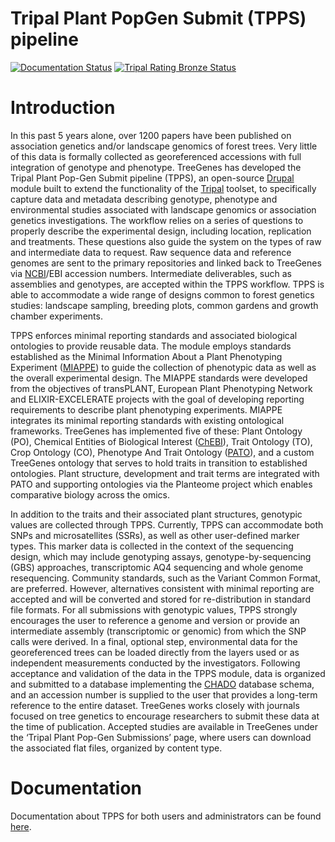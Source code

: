# Tripal Plant PopGen Submit (TPPS) pipeline
[![Documentation Status](https://readthedocs.org/projects/tpps/badge/?version=latest)](https://tpps.readthedocs.io/en/latest/?badge=latest)
[![Tripal Rating Bronze Status](https://tripal.readthedocs.io/en/7.x-3.x/_images/Tripal-Bronze.png)](https://tripal.readthedocs.io/en/7.x-3.x/extensions/module_rating.html#Bronze)

# Introduction
In this past 5 years alone, over 1200 papers have been published on association genetics and/or landscape genomics of forest trees. Very little of this data is formally collected as georeferenced accessions with full integration of genotype and phenotype. TreeGenes has developed the Tripal Plant Pop-Gen Submit pipeline (TPPS), an open-source [Drupal](https://www.drupal.org/) module built to extend the functionality of the [Tripal](http://tripal.info/) toolset, to specifically capture data and metadata describing genotype, phenotype and environmental studies associated with landscape genomics or association genetics investigations. The workflow relies on a series of questions to properly describe the experimental design, including location, replication and treatments. These questions also guide the system on the types of raw and intermediate data to request. Raw sequence data and reference genomes are sent to the primary repositories and linked back to TreeGenes via [NCBI](https://www.ncbi.nlm.nih.gov/)/EBI accession numbers. Intermediate deliverables, such as assemblies and genotypes, are accepted within the TPPS workflow. TPPS is able to accommodate a wide range of designs common to forest genetics studies: landscape sampling, breeding plots, common gardens and growth chamber experiments.

TPPS enforces minimal reporting standards and associated biological ontologies to provide reusable data. The module employs standards established as the Minimal Information About a Plant Phenotyping Experiment ([MIAPPE](http://www.miappe.org/)) to guide the collection of phenotypic data as well as the overall experimental design. The MIAPPE standards were developed from the objectives of transPLANT, European Plant Phenotyping Network and ELIXIR-EXCELERATE projects with the goal of developing reporting requirements to describe plant phenotyping experiments. MIAPPE integrates its minimal reporting standards with existing ontological frameworks. TreeGenes has implemented five of these: Plant Ontology (PO), Chemical Entities of Biological Interest ([ChEBI](https://www.ebi.ac.uk/chebi/)), Trait Ontology (TO), Crop Ontology (CO), Phenotype And Trait Ontology ([PATO](https://github.com/pato-ontology/pato)), and a custom TreeGenes ontology that serves to hold traits in transition to established ontologies. Plant structure, development and trait terms are integrated with PATO and supporting ontologies via the Planteome project which enables comparative biology across the omics.

In addition to the traits and their associated plant structures, genotypic values are collected through TPPS. Currently, TPPS can accommodate both SNPs and microsatellites (SSRs), as well as other user-defined marker types. This marker data is collected in the context of the sequencing design, which may include genotyping assays, genotype-by-sequencing (GBS) approaches, transcriptomic AQ4 sequencing and whole genome resequencing. Community standards, such as the Variant Common Format, are preferred. However, alternatives consistent with minimal reporting are accepted and will be converted and stored for re-distribution in standard file formats. For all submissions with genotypic values, TPPS strongly encourages the user to reference a genome and version or provide an intermediate assembly (transcriptomic or genomic) from which the SNP calls were derived. In a final, optional step, environmental data for the georeferenced trees can be loaded directly from the layers used or as independent measurements conducted by the investigators. Following acceptance and validation of the data in the TPPS module, data is organized and submitted to a database implementing the [CHADO](http://gmod.org/wiki/Introduction_to_Chado) database schema, and an accession number is supplied to the user that provides a long-term reference to the entire dataset. TreeGenes works closely with journals focused on tree genetics to encourage researchers to submit these data at the time of publication. Accepted studies are available in TreeGenes under the ‘Tripal Plant Pop-Gen Submissions’ page, where users can download the associated flat files, organized by content type.

# Documentation
Documentation about TPPS for both users and administrators can be found [here](http://tpps.rtfd.io).
